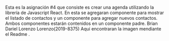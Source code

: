 Esta es la asignación #4 que consiste es crear una agenda utilizando la librería de
Javascript React. En esta se agregaran componente para mostrar el listado de contactos y un componente para agregar nuevos contactos. Ambos componentes estarán contenidos
en un componente padre.
Brian Dariel Lorenzo Lorenzo(2019-8375) Aqui encontraran la imagen mendiante el Readme .
